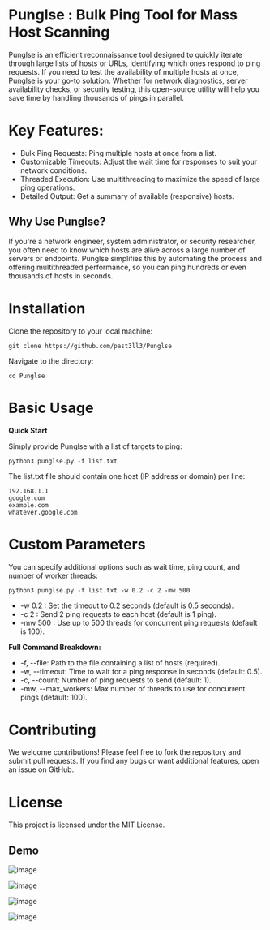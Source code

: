 # Punglse : Bulk Ping Tool for Mass Host Scanning
Punglse is an efficient reconnaissance tool designed to quickly iterate through large lists of hosts or URLs, identifying which ones respond to ping requests. If you need to test the availability of multiple hosts at once, Punglse is your go-to solution. Whether for network diagnostics, server availability checks, or security testing, this open-source utility will help you save time by handling thousands of pings in parallel.

# Key Features:
- Bulk Ping Requests: Ping multiple hosts at once from a list.
- Customizable Timeouts: Adjust the wait time for responses to suit your network conditions.
- Threaded Execution: Use multithreading to maximize the speed of large ping operations.
- Detailed Output: Get a summary of available (responsive) hosts.
## Why Use Punglse?
If you're a network engineer, system administrator, or security researcher, you often need to know which hosts are alive across a large number of servers or endpoints. Punglse simplifies this by automating the process and offering multithreaded performance, so you can ping hundreds or even thousands of hosts in seconds.

# Installation
Clone the repository to your local machine:
```
git clone https://github.com/past3ll3/Punglse
```
Navigate to the directory:
```
cd Punglse
```

# Basic Usage
**Quick Start**

Simply provide Punglse with a list of targets to ping:
```
python3 punglse.py -f list.txt
```
The list.txt file should contain one host (IP address or domain) per line:

```
192.168.1.1
google.com
example.com
whatever.google.com
```
# Custom Parameters
You can specify additional options such as wait time, ping count, and number of worker threads:

```
python3 punglse.py -f list.txt -w 0.2 -c 2 -mw 500
```
- -w 0.2 : Set the timeout to 0.2 seconds (default is 0.5 seconds).
- -c 2 : Send 2 ping requests to each host (default is 1 ping).
- -mw 500 : Use up to 500 threads for concurrent ping requests (default is 100).
  
**Full Command Breakdown:**

- -f, --file: Path to the file containing a list of hosts (required).
- -w, --timeout: Time to wait for a ping response in seconds (default: 0.5).
- -c, --count: Number of ping requests to send (default: 1).
- -mw, --max_workers: Max number of threads to use for concurrent pings (default: 100).

# Contributing
We welcome contributions! Please feel free to fork the repository and submit pull requests. If you find any bugs or want additional features, open an issue on GitHub.

# License
This project is licensed under the MIT License.

## Demo

![image](https://github.com/user-attachments/assets/ba7e8e7c-1c33-465d-a3b4-45e368e68039)

![image](https://github.com/user-attachments/assets/d54751b8-d03c-464b-93b2-10fa055d0b2a)

![image](https://github.com/user-attachments/assets/09a2048e-19ae-4cbe-a0da-fc5949a360b3)

![image](https://github.com/user-attachments/assets/2457608f-ec72-41c8-8c4c-1f5e5389a0f0)
